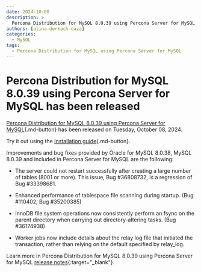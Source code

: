 ```yaml
---
date: 2024-10-08
description: >
  Percona Distribution for MySQL 8.0.39 using Percona Server for MySQL has been released on Tuesday, October 08, 2024.
authors: [alina-derkach-oaza]
categories:
  - MySQL
tags:
  - Percona Distribution for MySQL using Percona Server for MySQL
---
```


# Percona Distribution for MySQL 8.0.39 using Percona Server for MySQL has been released

<!-- more -->

[Percona Distribution for MySQL 8.0.39 using Percona Server for MySQL](https://docs.percona.com/percona-distribution-for-mysql/8.0/index.html){.md-button} has been released on Tuesday, October 08, 2024.

Try it out using the [Installation guide](https://docs.percona.com/percona-distribution-for-mysql/8.0/installing.html){.md-button}.

Improvements and bug fixes provided by Oracle for MySQL 8.0.38, MySQL 8.0.39 and included in Percona Server for MySQL are the following:

* The server could not restart successfully after creating a large number of tables (8001 or more). This issue, Bug #36808732, is a regression of Bug #33398681.

* Enhanced performance of tablespace file scanning during startup. (Bug #110402, Bug #35200385)

* InnoDB file system operations now consistently perform an fsync on the parent directory when carrying out directory-altering tasks. (Bug #36174938)

* Worker jobs now include details about the relay log file that initiated the transaction, rather than relying on the default specified by relay_log.

Learn more in Percona Distribution for MySQL 8.0.39 using Percona Server for MySQL [release notes](https://docs.percona.com/percona-distribution-for-mysql/8.0/release-notes-ps-v8.0.39.html){:target="_blank"}.

